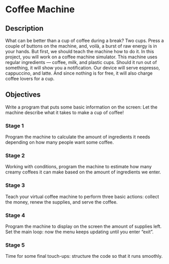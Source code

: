 # Coffee Machine

## Description

  What can be better than a cup of coffee during a break? Two cups. Press a couple of buttons on the machine, and, voilà, a burst of raw energy is in your hands. But first, we should teach the machine how to do it. In this project, you will work on a coffee machine simulator. This machine uses regular ingredients — coffee, milk, and plastic cups. Should it run out of something, it will show you a notification. Our device will serve espresso, cappuccino, and latte. And since nothing is for free, it will also charge coffee lovers for a cup.

## Objectives

  Write a program that puts some basic information on the screen: Let the machine describe what it takes to make a cup of coffee!

### Stage 1

Program the machine to calculate the amount of ingredients it needs depending on how many people want some coffee.

### Stage 2

Working with conditions, program the machine to estimate how many creamy coffees it can make based on the amount of ingredients we enter.

### Stage 3

Teach your virtual coffee machine to perform three basic actions: collect the money, renew the supplies, and serve the coffee.

### Stage 4

Program the machine to display on the screen the amount of supplies left. Set the main loop: now the menu keeps updating until you enter “exit”.

### Stage 5

Time for some final touch-ups: structure the code so that it runs smoothly.
